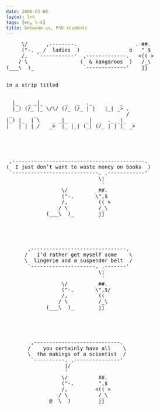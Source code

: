 ```yaml
---
date: 2006-03-08
layout: l+k
tags: [en, l-k]
title: between us, PhD students
---
```


<pre class='l-k'>
     \/      ,--------.                   . ##. 
     ("-. __/  ladies  )                o   " $ 
     /,   `-----------'  ,-------------.   <(( >
    / \                 (  & kangaroos  )   /_\ 
(___\  )_                `-------------'    jj  


in a strip titled


  |_   _ _|_       _   _  ._         _    
  |_) (/_ |_ \/\/ (/_ (/_ | |   |_| _> .  
 _       _                             /  
|_) |_  | \    _ _|_      _|  _  ._ _|_  _
|   | | |_/   _>  |_ |_| (_| (/_ | | |_ _>





 ,-------------------------------------------. 
(  I just don’t want to waste money on books  )
 `----------------------------. .------------' 
                              \|               
                               '               
                  \/          ##.              
                  ("-.       \",$              
                  /,          (( >             
                 / \          /_\              
             (___\  )_        jj               





       ,-------------------------------.       
      /   I’d rather get myself some    \      
      \  lingerie and a suspender belt  /      
       `---------------------. .-------'       
                              \|               
                               '               
                  \/          ##.              
                  ("-.       \",$/             
                  /,          ((               
                 / \          /_\              
             (___\  )_        jj               





        ,----------------------------.         
       /    you certainly have all    \        
       \  the makings of a scientist  /        
        `----------. ,---------------'         
                   |/                          
                   '                           
                  \/          ##.              
                  ("-.        ",$              
                  /,         <(( >             
                 / \          /_\              
              @__\  )_        jj               
</pre>
